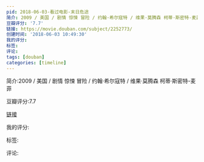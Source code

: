 ```yaml
---
pid: 2018-06-03-看过电影-末日危途
简介: 2009 / 美国 / 剧情 惊悚 冒险 / 约翰·希尔寇特 / 维果·莫腾森 柯蒂·斯密特-麦菲
豆瓣评分: '7.7'
链接: https://movie.douban.com/subject/2252773/
创建时间: '2018-06-03 10:49:30'
我的评分:
标签:
评论:
tags: [douban]
categories: [timeline]
---
```

简介:2009 / 美国 / 剧情 惊悚 冒险 / 约翰·希尔寇特 / 维果·莫腾森 柯蒂·斯密特-麦菲

豆瓣评分:7.7

[链接](https://movie.douban.com/subject/2252773/)

我的评分:

标签:

评论:

